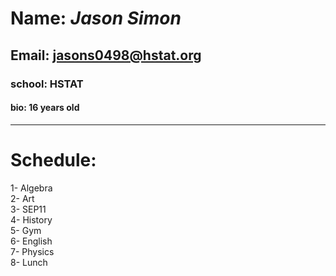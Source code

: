 # Name: _Jason Simon_  
## Email: jasons0498@hstat.org  
### school: HSTAT
####  bio: 16 years old
---
# **Schedule:**  
1- Algebra  
2- Art  
3- SEP11  
4- History  
5- Gym  
6- English  
7- Physics  
8- Lunch  
